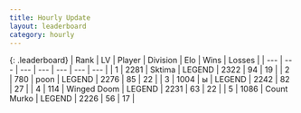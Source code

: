 ```yaml
---
title: Hourly Update
layout: leaderboard
category: hourly
---
```


{: .leaderboard}
| Rank | LV | Player | Division | Elo | Wins | Losses |
| --- | --- | --- | --- | --- | --- | --- |
| <span data-change="0">1</span> | 2281 | <span title="ID: 353063">Sktima</span> | LEGEND | <span data-change="0">2322</span> | <span data-change="0">94</span> | <span data-change="0">19</span> |
| <span data-change="0">2</span> | 780 | <span title="ID: 540690">poon</span> | LEGEND | <span data-change="0">2276</span> | <span data-change="0">85</span> | <span data-change="0">22</span> |
| <span data-change="2">3</span> | 1004 | <span title="ID: 402846">ы</span> | LEGEND | <span data-change="14">2242</span> | <span data-change="2">82</span> | <span data-change="0">27</span> |
| <span data-change="-1">4</span> | 114 | <span title="ID: 744396">Winged Doom</span> | LEGEND | <span data-change="0">2231</span> | <span data-change="0">63</span> | <span data-change="0">22</span> |
| <span data-change="-1">5</span> | 1086 | <span title="ID: 498323">Count Murko</span> | LEGEND | <span data-change="-2">2226</span> | <span data-change="1">56</span> | <span data-change="1">17</span> |